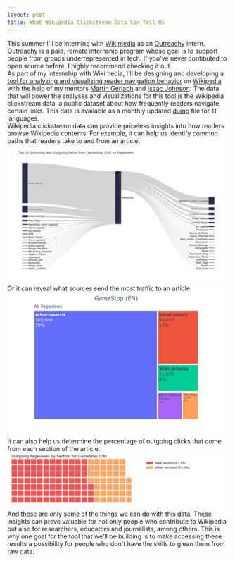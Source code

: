 ```yaml
---
layout: post
title: What Wikipedia Clickstream Data Can Tell Us 
---
```

This summer I'll be interning with [Wikimedia](https://www.wikimedia.org/) as an [Outreachy](https://www.outreachy.org) intern. Outreachy is a paid, remote internship program whose goal is to support people from groups underrepresented in tech. If you've never contibuted to open source before, I highly recommend checking it out.  
As part of my internship with Wikimedia, I'll be designing and developing a [tool for analyzing and visualizing reader navigation behavior](https://phabricator.wikimedia.org/T275608) on [Wikipedia](https://www.wikipedia.org) with the help of my mentors [Martin Gerlach](https://meta.wikimedia.org/wiki/User:MGerlach_(WMF)) and [Isaac Johnson](https://meta.wikimedia.org/wiki/User:Isaac_(WMF)). The data that will power the analyses and visualizations for this tool is the Wikipedia clickstream data, a public dataset about how frequently readers navigate certain links. This data is available as a monthly updated [dump](https://dumps.wikimedia.org/other/clickstream/readme.html) file for 11 languages.  
Wikipedia clickstream data can provide priceless insights into how readers browse Wikipedia contents. For example, it can help us identify common paths that readers take to and from an article.  
![](../assets/img/common_pathways.png)  
Or it can reveal what sources send the most traffic to an article.  
![](../assets/img/incoming_pageviews.png)  
It can also help us determine the percentage of outgoing clicks that come from each section of the article.  
![](../assets/img/outgoing_pageviews.png)
And these are only some of the things we can do with this data. These insights can prove valuable for not only people who contribute to Wikipedia but also for researchers, educators and journalists, among others. This is why one goal for the tool that we'll be building is to make accessing these results a possibility for people who don't have the skills to glean them from raw data.  
